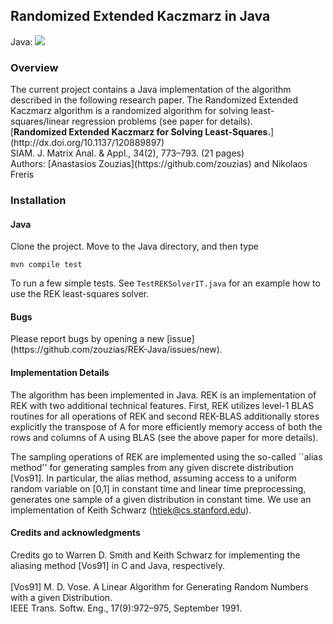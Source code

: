 <h2> Randomized Extended Kaczmarz in Java</h2>
Java: <img src="https://travis-ci.org/zouzias/REK-Java.svg?branch=master"/>
<h3> Overview </h3>
The current project contains a Java implementation of the algorithm described in the following research paper. The Randomized Extended Kaczmarz algorithm is a randomized algorithm for solving least-squares/linear regression problems (see paper for details).

<br>
[<b>Randomized Extended Kaczmarz for Solving Least-Squares.</b>](http://dx.doi.org/10.1137/120889897)
<br>
SIAM. J. Matrix Anal. & Appl., 34(2), 773–793. (21 pages) 
<br>
Authors: [Anastasios Zouzias](https://github.com/zouzias) and Nikolaos Freris 
<br>
<h3>
Installation
</h3>
<h4>
Java
</h4>

Clone the project. Move to the Java directory, and then type

<code>mvn compile test</code>

To run a few simple tests. See `TestREKSolverIT.java` for an example how to use the REK least-squares solver.

<h4>
Bugs
</h4>
Please report bugs by opening a new [issue](https://github.com/zouzias/REK-Java/issues/new).

<h4>
Implementation Details
</h4>
The algorithm has been implemented in Java. REK is an implementation of REK with two additional technical features. First, REK utilizes level-1 BLAS routines for all operations of REK and second REK-BLAS additionally stores explicitly the transpose of A for more efficiently memory access of both the rows and columns of A using BLAS (see the above paper for more details). 

The sampling operations of REK are implemented using the so-called ``alias method'' for generating samples 
from any given discrete distribution [Vos91]. In particular, the alias method, assuming access 
to a uniform random variable on [0,1] in constant time and linear time preprocessing, generates one sample
of a given distribution in constant time. We use an implementation of Keith Schwarz (htiek@cs.stanford.edu).

<h4>
Credits and acknowledgments
</h4>

Credits go to Warren D. Smith and Keith Schwarz for implementing the aliasing method [Vos91] in C and Java, respectively.
<br><br>
[Vos91] M. D. Vose. A Linear Algorithm for Generating Random Numbers with a given Distribution. 
<br>
IEEE Trans. Softw. Eng., 17(9):972–975, September 1991.
